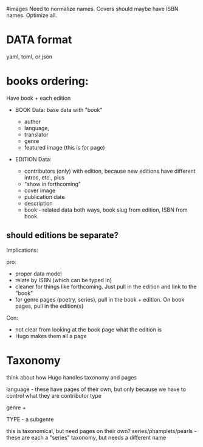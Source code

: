#images
Need to normalize names. Covers should maybe have ISBN names. Optimize all.


# DATA format
yaml, toml, or json


# books ordering:

Have book + each edition

- BOOK Data: base data with "book"
  - author
  - language,
  - translator
  - genre
  - featured image (this is for page)

- EDITION Data:
    - contributors (only) with edition, because new editions have different intros, etc., plus
    - "show in forthcoming"
    - cover image
    - publication date
    - description
    - book  - related data both ways, book slug from edition, ISBN from book.


## should editions be separate?
Implications:

pro:
- proper data model
- relate by ISBN (which can be typed in)
- cleaner for things like forthcoming. Just pull in the edition and link to the "book"
- for genre pages (poetry, series), pull in the book + edition. On book pages, pull in the edition(s)

Con:
- not clear from looking at the book page what the edition is
- Hugo makes them all a page





# Taxonomy
think about how Hugo handles taxonomy and pages

language - these have pages of their own, but only because we have to control what they are
contributor type

genre +

TYPE - a subgenre

this is taxonomical, but need pages on their own?
series/phamplets/pearls - these are each a "series" taxonomy, but needs a different name

